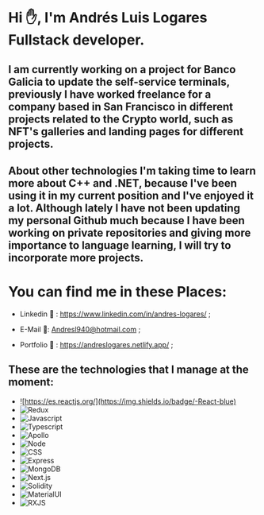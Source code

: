 

#  Hi ✋,  I'm Andrés Luis Logares Fullstack developer.

## I am currently working on a project for Banco Galicia to update the self-service terminals, previously I have worked freelance for a company based in San Francisco in different projects related to the Crypto world, such as NFT's galleries and landing pages for different projects.
## About other technologies I'm taking time to learn more about C++ and .NET, because I've been using it in my current position and I've enjoyed it a lot. Although lately I have not been updating my personal Github much because I have been working on private repositories and giving more importance to language learning, I will try to incorporate more projects.
 
# You can find me in these Places:

- Linkedin 🔗 : https://www.linkedin.com/in/andres-logares/ ;
    
- E-Mail 📧: Andresl940@hotmail.com ;
  
- Portfolio :briefcase: : https://andreslogares.netlify.app/ ; 

## These are the technologies that I manage at the moment: 

  - ![https://es.reactjs.org/](https://img.shields.io/badge/-React-blue)
  - ![Redux](https://img.shields.io/badge/-Redux-red)
  - ![Javascript](https://img.shields.io/badge/-Javascript-yellow)
  - ![Typescript](https://img.shields.io/badge/-Typescript-green)
  - ![Apollo](https://img.shields.io/badge/-Apollo-blue)
  - ![Node](https://img.shields.io/badge/-Node-red)
  - ![CSS](https://img.shields.io/badge/-CSS-yellow)
  - ![Express](https://img.shields.io/badge/-Express-green)
  - ![MongoDB](https://img.shields.io/badge/-MongoDB-blue)
  - ![Next.js](https://img.shields.io/badge/-Next.js-red)
  - ![Solidity](https://img.shields.io/badge/-Solidity-yellow)
  - ![MaterialUI](https://img.shields.io/badge/-MaterialUI-green)
  - ![RXJS](https://img.shields.io/badge/-RXJS-blue)
